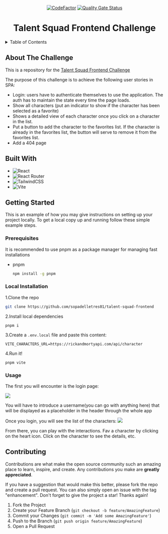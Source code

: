 <div align="center">

[![CodeFactor](https://www.codefactor.io/repository/github/sopadelletres01/talent-squad-frontend/badge)](https://www.codefactor.io/repository/github/sopadelletres01/talent-squad-frontend)
[![Quality Gate Status](https://sonarcloud.io/api/project_badges/measure?project=sopadelletres01_talent-squad-frontend&metric=alert_status)](https://sonarcloud.io/summary/new_code?id=sopadelletres01_talent-squad-frontend)
<h1 align="center">Talent Squad Frontend Challenge</h1>


</div>

<!-- TABLE OF CONTENTS -->
<details>
  <summary>Table of Contents</summary>
  <ol>
    <li>
      <a href="#about-the-challenge">About The Challenge</a>
      <ul>
        <li><a href="#built-with">Built With</a></li>
      </ul>
    </li>
    <li>
      <a href="#getting-started">Getting Started</a>
      <ul>
        <li><a href="#prerequisites">Prerequisites</a></li>
        <li><a href="#local-installation">Installation</a></li>
      </ul>
    </li>
    <li><a href="#usage">Usage</a></li>
    <li><a href="#contributing">Contributing</a></li>
  </ol>
</details>

## About The Challenge

This is a repository for the <a href="https://nuwe.io/dev/challenges/talent-squad-frontend-ii">Talent Squad Frontend Challenge</a>

The purpose of this challenge is to achieve the following user stories in SPA:

* Login: users have to authenticate themselves to use the application. The auth has to maintain the state every time the page loads.
* Show all characters (put an indicator to show if the character has been selected as a favorite)
* Shows a detailed view of each character once you click on a character in the list.
* Put a button to add the character to the favorites list. If the character is already in the favorites list, the button will serve to remove it from the favorites list.
* Add a 404 page

## Built With

* ![React](https://img.shields.io/badge/react-%2320232a.svg?style=for-the-badge&logo=react&logoColor=%2361DAFB)
* ![React Router](https://img.shields.io/badge/React_Router-CA4245?style=for-the-badge&logo=react-router&logoColor=white)
* ![TailwindCSS](https://img.shields.io/badge/tailwindcss-%2338B2AC.svg?style=for-the-badge&logo=tailwind-css&logoColor=white)
* ![Vite](https://img.shields.io/badge/vite-%23646CFF.svg?style=for-the-badge&logo=vite&logoColor=white)

<!-- GETTING STARTED -->
## Getting Started

This is an example of how you may give instructions on setting up your project locally.
To get a local copy up and running follow these simple example steps.

### Prerequisites

It is recommended to use pnpm as a package manager for managing fast installations

* pnpm
  ```sh
  npm install -g pnpm
  ```
### Local Installation

1.Clone the repo
  ```sh
  git clone https://github.com/sopadelletres01/talent-squad-frontend
  ```
2.Install local dependencies
  ```
  pnpm i
  ```
3.Create a `.env.local` file and paste this content:
  ```
  VITE_CHARACTERS_URL=https://rickandmortyapi.com/api/character
  ```
4.Run it!
  ```
  pnpm vite
  ```

### Usage

The first you will encounter is the login page:

<img src="https://i.imgur.com/l04lPlM.png"/>

You will have to introduce a username(you can go with anything here) that will be displayed as a placeholder in the header through the whole app

Once you login, you will see the list of the characters:
<img src="https://i.imgur.com/pSha8UY.png"/>

From there, you can play with the interactions. Fav a character by clicking on the heart icon. Click on the character to see the details, etc.

<!-- CONTRIBUTING -->
## Contributing

Contributions are what make the open source community such an amazing place to learn, inspire, and create. Any contributions you make are **greatly appreciated**.

If you have a suggestion that would make this better, please fork the repo and create a pull request. You can also simply open an issue with the tag "enhancement".
Don't forget to give the project a star! Thanks again!

1. Fork the Project
2. Create your Feature Branch (`git checkout -b feature/AmazingFeature`)
3. Commit your Changes (`git commit -m 'Add some AmazingFeature'`)
4. Push to the Branch (`git push origin feature/AmazingFeature`)
5. Open a Pull Request

